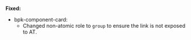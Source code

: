 **Fixed:**

- bpk-component-card:
  - Changed non-atomic role to `group` to ensure the link is not exposed to AT.

